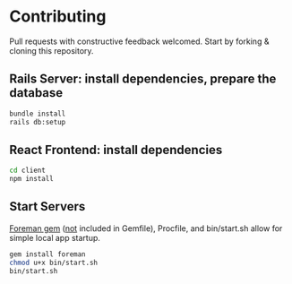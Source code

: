 # Contributing

Pull requests with constructive feedback welcomed.
Start by forking & cloning this repository.

## Rails Server: install dependencies, prepare the database

```bash
bundle install
rails db:setup
```

## React Frontend: install dependencies

```bash
cd client
npm install
```

## Start Servers

[Foreman gem](https://www.rubydoc.info/gems/foreman/0.87.2) ([not](https://github.com/ddollar/foreman/wiki/Don't-Bundle-Foreman) included in Gemfile), Procfile, and bin/start.sh allow for simple local app startup.

```bash
gem install foreman
chmod u+x bin/start.sh
bin/start.sh
```
